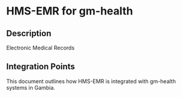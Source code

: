 # HMS-EMR for gm-health

## Description

Electronic Medical Records

## Integration Points

This document outlines how HMS-EMR is integrated with gm-health systems in Gambia.
